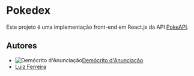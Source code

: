 # Pokedex

Este projeto é uma implementação front-end em React.js da API [PokeAPI](https://pokeapi.co).

## Autores

- ![Demócrito d'Anunciação](http://github.com/democrito88)[Demócrito d'Anunciação](http://github.com/democrito88)
- [Luiz Ferreira](http://github.com/luizfernando1176)
